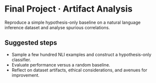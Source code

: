# Final Project · Artifact Analysis

Reproduce a simple hypothesis-only baseline on a natural language inference dataset and analyse spurious correlations.

## Suggested steps
- Sample a few hundred NLI examples and construct a hypothesis-only classifier.
- Evaluate performance versus a random baseline.
- Reflect on dataset artifacts, ethical considerations, and avenues for improvement.
